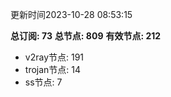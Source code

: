 更新时间2023-10-28 08:53:15

**总订阅: 73**
**总节点: 809**
**有效节点: 212**
- v2ray节点: 191
- trojan节点: 14
- ss节点: 7
